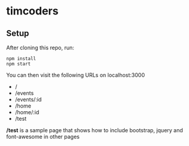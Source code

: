 # timcoders

## Setup
After cloning this repo, run:
```
npm install
npm start
```

You can then visit the following URLs on localhost:3000
* /
* /events
* /events/:id
* /home
* /home/:id
* /test

**/test** is a sample page that shows how to include bootstrap, jquery and font-awesome in other pages
